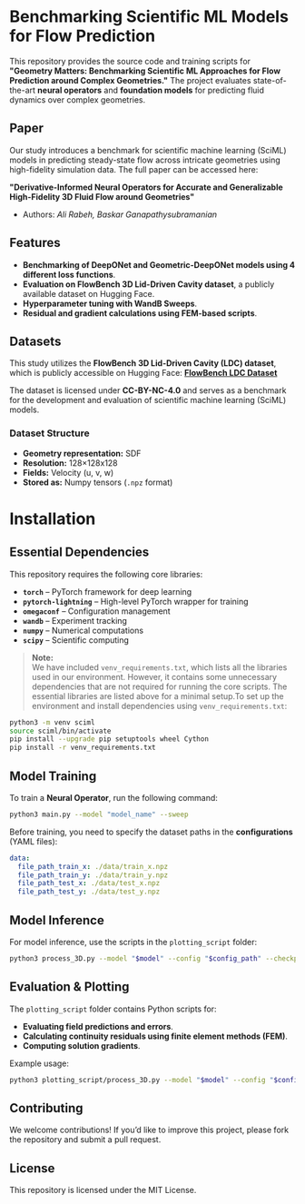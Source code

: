 # Benchmarking Scientific ML Models for Flow Prediction

This repository provides the source code and training scripts for **"Geometry Matters: Benchmarking Scientific ML Approaches for Flow Prediction around Complex Geometries."** The project evaluates state-of-the-art **neural operators** and **foundation models** for predicting fluid dynamics over complex geometries.


## Paper
Our study introduces a benchmark for scientific machine learning (SciML) models in predicting steady-state flow across intricate geometries using high-fidelity simulation data. The full paper can be accessed here:

**"Derivative-Informed Neural Operators for Accurate and Generalizable High-Fidelity 3D Fluid Flow around Geometries"** 
- Authors: *Ali Rabeh, Baskar Ganapathysubramanian*

## Features
- **Benchmarking of DeepONet and Geometric-DeepONet models using 4 different loss functions**.
- **Evaluation on FlowBench 3D Lid-Driven Cavity dataset**, a publicly available dataset on Hugging Face.
- **Hyperparameter tuning with WandB Sweeps**.
- **Residual and gradient calculations using FEM-based scripts**.

## Datasets
This study utilizes the **FlowBench 3D Lid-Driven Cavity (LDC) dataset**, which is publicly accessible on Hugging Face: [**FlowBench LDC Dataset**](https://huggingface.co/datasets/BGLab/FlowBench/tree/main/LDC_NS_3D)

The dataset is licensed under **CC-BY-NC-4.0** and serves as a benchmark for the development and evaluation of scientific machine learning (SciML) models.

### Dataset Structure
- **Geometry representation:** SDF
- **Resolution:** 128×128x128
- **Fields:** Velocity (u, v, w)
- **Stored as:** Numpy tensors (`.npz` format)

# Installation  

## Essential Dependencies  

This repository requires the following core libraries:  

- **`torch`** – PyTorch framework for deep learning  
- **`pytorch-lightning`** – High-level PyTorch wrapper for training  
- **`omegaconf`** – Configuration management  
- **`wandb`** – Experiment tracking  
- **`numpy`** – Numerical computations  
- **`scipy`** – Scientific computing  

> **Note:**  
> We have included `venv_requirements.txt`, which lists all the libraries used in our environment. However, it contains some unnecessary dependencies that are not required for running the core scripts. The essential libraries are listed above for a minimal setup.To set up the environment and install dependencies using `venv_requirements.txt`:
```bash
python3 -m venv sciml
source sciml/bin/activate 
pip install --upgrade pip setuptools wheel Cython
pip install -r venv_requirements.txt
```

## Model Training
To train a **Neural Operator**, run the following command:
```bash
python3 main.py --model "model_name" --sweep
```

Before training, you need to specify the dataset paths in the **configurations** (YAML files):
```yaml
data:
  file_path_train_x: ./data/train_x.npz
  file_path_train_y: ./data/train_y.npz
  file_path_test_x: ./data/test_x.npz
  file_path_test_y: ./data/test_y.npz
```

## Model Inference
For model inference, use the scripts in the `plotting_script` folder:
```bash
python3 process_3D.py --model "$model" --config "$config_path" --checkpoint "$checkpoint_file"
```

## Evaluation & Plotting
The `plotting_script` folder contains Python scripts for:
- **Evaluating field predictions and errors**.
- **Calculating continuity residuals using finite element methods (FEM)**.
- **Computing solution gradients**.

Example usage:
```bash
python3 plotting_script/process_3D.py --model "$model" --config "$config_path" --checkpoint "$checkpoint_file
```

## Contributing
We welcome contributions! If you’d like to improve this project, please fork the repository and submit a pull request.

## License
This repository is licensed under the MIT License.

